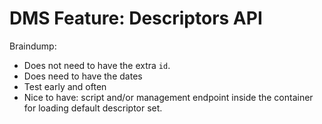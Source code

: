 # DMS Feature: Descriptors API

Braindump:

* Does not need to have the extra `id`.
* Does need to have the dates
* Test early and often
* Nice to have: script and/or management endpoint inside the container for
  loading default descriptor set.
